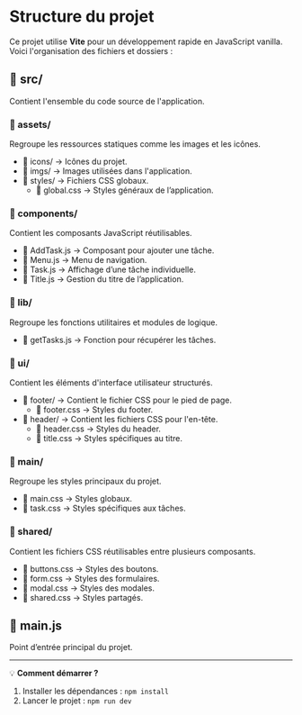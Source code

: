 # Structure du projet

Ce projet utilise **Vite** pour un développement rapide en JavaScript vanilla. Voici l'organisation des fichiers et dossiers :

## 📂 src/
Contient l'ensemble du code source de l'application.

### 📂 assets/
Regroupe les ressources statiques comme les images et les icônes.
- 📂 icons/ → Icônes du projet.
- 📂 imgs/ → Images utilisées dans l'application.
- 📂 styles/ → Fichiers CSS globaux.
  - 📜 global.css → Styles généraux de l’application.

### 📂 components/
Contient les composants JavaScript réutilisables.
- 📜 AddTask.js → Composant pour ajouter une tâche.
- 📜 Menu.js → Menu de navigation.
- 📜 Task.js → Affichage d’une tâche individuelle.
- 📜 Title.js → Gestion du titre de l’application.

### 📂 lib/
Regroupe les fonctions utilitaires et modules de logique.
- 📜 getTasks.js → Fonction pour récupérer les tâches.

### 📂 ui/
Contient les éléments d'interface utilisateur structurés.
- 📂 footer/ → Contient le fichier CSS pour le pied de page.
  - 📜 footer.css → Styles du footer.
- 📂 header/ → Contient les fichiers CSS pour l'en-tête.
  - 📜 header.css → Styles du header.
  - 📜 title.css → Styles spécifiques au titre.

### 📂 main/
Regroupe les styles principaux du projet.
- 📜 main.css → Styles globaux.
- 📜 task.css → Styles spécifiques aux tâches.

### 📂 shared/
Contient les fichiers CSS réutilisables entre plusieurs composants.
- 📜 buttons.css → Styles des boutons.
- 📜 form.css → Styles des formulaires.
- 📜 modal.css → Styles des modales.
- 📜 shared.css → Styles partagés.

## 📜 main.js
Point d’entrée principal du projet.

---

💡 **Comment démarrer ?**
1. Installer les dépendances : `npm install`
2. Lancer le projet : `npm run dev`
